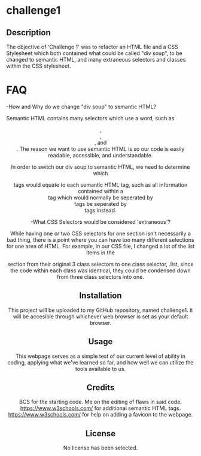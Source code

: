 # challenge1

## Description

The objective of 'Challenge 1' was to refactor an HTML file and a CSS Stylesheet which both contained what could be called "div soup", to be changed to semantic HTML, and many extraneous selectors and classes within the CSS stylesheet.

# FAQ

-How and Why do we change "div soup" to semantic HTML?

Semantic HTML contains many selectors which use a word, such as <header>, <footer>, <section>, and <aside>. The reason we want to use semantic HTML is so our code is easily readable, accessible, and understandable.

In order to switch our div soup to semantic HTML, we need to determine which <div> tags would equate to each semantic HTML tag, such as all information contained within a <main> tag which would normally be seperated by <div> tags be seperated by <section> tags instead.

-What CSS Selectors would be considered 'extraneous'?

While having one or two CSS selectors for one section isn't necessarily a bad thing, there is a point where you can have too many different selections for one area of HTML. For example, in our CSS file, I changed a lot of the list items in the <aside> section from their original 3 class selectors to one class selector, .list, since the code within each class was identical, they could be condensed down from three class selectors into one.

## Installation

This project will be uploaded to my GitHub repository, named challenge1. It will be accesible through whichever web browser is set as your default browser. 


## Usage

This webpage serves as a simple test of our current level of ability in coding, applying what we've learned so far, and how well we can utilize the tools available to us.

## Credits

BCS for the starting code.
Me on the editing of flaws in said code.
https://www.w3schools.com/ for additional semantic HTML tags.
https://www.w3schools.com/ for help on adding a favicon to the webpage.


## License

No license has been selected.